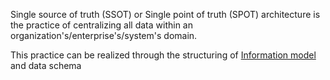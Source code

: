 Single source of truth (SSOT) or Single point of truth (SPOT) architecture is the practice of centralizing all data within an organization's/enterprise's/system's domain. 

This practice can be realized through the structuring of [Information model](Information%20model%20definition.md) and data schema